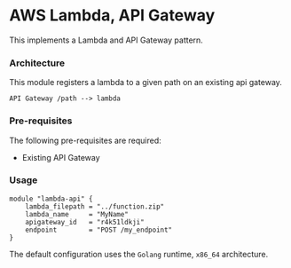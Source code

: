 # AWS Lambda, API Gateway

This implements a Lambda and API Gateway pattern.

### Architecture

This module registers a lambda to a given path on an existing api gateway.

```
API Gateway /path --> lambda
```

### Pre-requisites

The following pre-requisites are required:

- Existing API Gateway

### Usage

```hcl
module "lambda-api" {
    lambda_filepath = "../function.zip"
    lambda_name     = "MyName"
    apigateway_id   = "r4k51ldkji"
    endpoint        = "POST /my_endpoint"
}
```

The default configuration uses the `Golang` runtime, `x86_64` architecture.